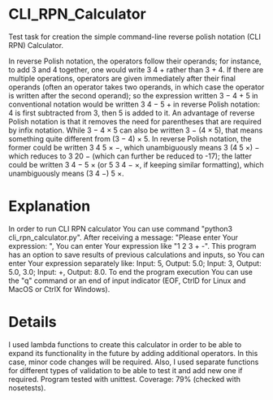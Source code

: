 # CLI_RPN_Calculator
Test task for creation the simple command-line reverse polish notation 
(CLI RPN) Calculator.

In reverse Polish notation, the operators follow their operands; 
for instance, to add 3 and 4 together, one would write 3 4 + rather than 3 + 4.
If there are multiple operations, operators are given immediately after their 
final operands (often an operator takes two operands, in which case the 
operator is written after the second operand); so the expression written 
3 − 4 + 5 in conventional notation would be written 3 4 − 5 + in reverse 
Polish notation: 4 is first subtracted from 3, then 5 is added to it. 
An advantage of reverse Polish notation is that it removes the need for 
parentheses that are required by infix notation. While 3 − 4 × 5 can also be 
written 3 − (4 × 5), that means something quite different from (3 − 4) × 5. 
In reverse Polish notation, the former could be written 3 4 5 × −, which 
unambiguously means 3 (4 5 ×) − which reduces to 3 20 − (which can further be
reduced to -17); the latter could be written 3 4 − 5 × (or 5 3 4 − ×, 
if keeping similar formatting), which unambiguously means (3 4 −) 5 ×.

# Explanation

In order to run CLI RPN calculator You can use command 
"python3 cli_rpn_calculator.py". After receiving a message: 
"Please enter Your expression: ", You can enter Your expression like "1 2 3 + -".
This program has an option to save results of previous calculations and inputs,
so You can enter Your expression separately like: Input: 5, Output: 5.0;
Input: 3, Output: 5.0, 3.0; Input: +, Output: 8.0. 
To end the program execution You can use the "q" command or an end of input 
indicator (EOF, CtrlD for Linux and MacOS or CtrlX for Windows).

# Details

I used lambda functions to create this calculator in order to be able to expand 
its functionality in the future by adding additional operators. In this case, 
minor code changes will be required. Also, I used separate functions for 
different types of validation to be able to test it and add new one if required.
Program tested with unittest. Coverage: 79% (checked with nosetests).




